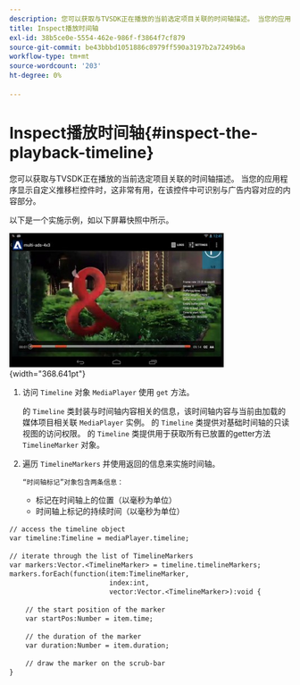 ```yaml
---
description: 您可以获取与TVSDK正在播放的当前选定项目关联的时间轴描述。 当您的应用程序显示自定义推移栏控件时，这非常有用，在该控件中可识别与广告内容对应的内容部分。
title: Inspect播放时间轴
exl-id: 38b5ce0e-5554-462e-986f-f3864f7cf879
source-git-commit: be43bbbd1051886c8979ff590a3197b2a7249b6a
workflow-type: tm+mt
source-wordcount: '203'
ht-degree: 0%

---
```


# Inspect播放时间轴{#inspect-the-playback-timeline}

您可以获取与TVSDK正在播放的当前选定项目关联的时间轴描述。 当您的应用程序显示自定义推移栏控件时，这非常有用，在该控件中可识别与广告内容对应的内容部分。

以下是一个实施示例，如以下屏幕快照中所示。
<!--<a id="fig_6D9FB3764F3947A38B8E7726187BD461"></a>-->

![](assets/inspect-playback.jpg){width="368.641pt"}

1. 访问 `Timeline` 对象 `MediaPlayer` 使用 `get` 方法。

   的 `Timeline` 类封装与时间轴内容相关的信息，该时间轴内容与当前由加载的媒体项目相关联 `MediaPlayer` 实例。 的 `Timeline` 类提供对基础时间轴的只读视图的访问权限。 的 `Timeline` 类提供用于获取所有已放置的getter方法 `TimelineMarker` 对象。

1. 遍历 `TimelineMarkers` 并使用返回的信息来实施时间轴。

       “时间轴标记”对象包含两条信息：
   
   * 标记在时间轴上的位置（以毫秒为单位）
   * 时间轴上标记的持续时间（以毫秒为单位）

<!--<a id="example_BA936629E82B4082A2E2C548E3FC3357"></a>-->

```
// access the timeline object 
var timeline:Timeline = mediaPlayer.timeline; 
 
// iterate through the list of TimelineMarkers 
var markers:Vector.<TimelineMarker> = timeline.timelineMarkers; 
markers.forEach(function(item:TimelineMarker,  
                         index:int,  
                         vector:Vector.<TimelineMarker>):void { 
    
    // the start position of the marker 
    var startPos:Number = item.time; 
 
    // the duration of the marker 
    var duration:Number = item.duration; 
 
    // draw the marker on the scrub-bar 
}
```

